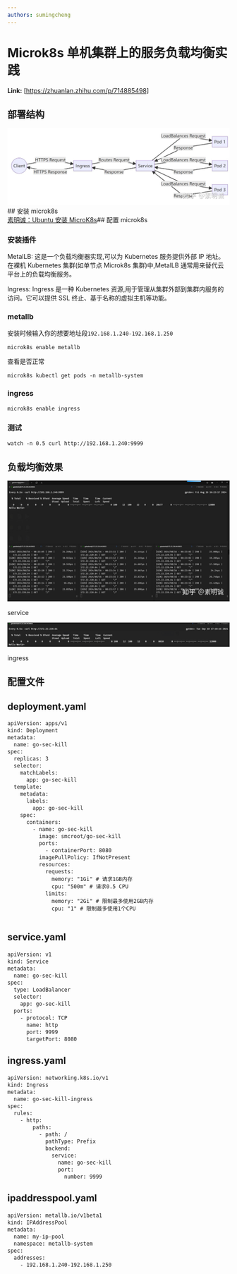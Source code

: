 ```yaml
---
authors: sumingcheng
---
```

# Microk8s 单机集群上的服务负载均衡实践



 **Link:** [https://zhuanlan.zhihu.com/p/714885498]

## 部署结构  
![72b99c9f5f751e012cf7d0ab52ffc848](../image/72b99c9f5f751e012cf7d0ab52ffc848.jpg)## 安装 microk8s  
[素明诚：Ubuntu 安装 MicroK8s](https://zhuanlan.zhihu.com/p/714822990)## 配置 microk8s  
### 安装插件  

MetalLB: 这是一个负载均衡器实现,可以为 Kubernetes 服务提供外部 IP 地址。在裸机 Kubernetes 集群(如单节点 Microk8s 集群)中,MetalLB 通常用来替代云平台上的负载均衡服务。

Ingress: Ingress 是一种 Kubernetes 资源,用于管理从集群外部到集群内服务的访问。它可以提供 SSL 终止、基于名称的虚拟主机等功能。

### metallb  

安装时候输入你的想要地址段`192.168.1.240-192.168.1.250`

```
microk8s enable metallb
```

查看是否正常

```
microk8s kubectl get pods -n metallb-system
```
### ingress  
```
microk8s enable ingress
```
### 测试  
```
watch -n 0.5 curl http://192.168.1.240:9999
```
## 负载均衡效果  
![43cf27748d6ed22b09fa13243e449a3e](../image/43cf27748d6ed22b09fa13243e449a3e.jpg)

service

  
  
![ee62e0086785c3531c31f0d1fd6b1c78](../image/ee62e0086785c3531c31f0d1fd6b1c78.jpg)

ingress

  
  
## 配置文件  
## deployment.yaml  
```
apiVersion: apps/v1
kind: Deployment
metadata:
  name: go-sec-kill
spec:
  replicas: 3
  selector:
    matchLabels:
      app: go-sec-kill
  template:
    metadata:
      labels:
        app: go-sec-kill
    spec:
      containers:
        - name: go-sec-kill
          image: smcroot/go-sec-kill
          ports:
            - containerPort: 8080
          imagePullPolicy: IfNotPresent
          resources:
            requests:
              memory: "1Gi" # 请求1GB内存
              cpu: "500m" # 请求0.5 CPU
            limits:
              memory: "2Gi" # 限制最多使用2GB内存
              cpu: "1" # 限制最多使用1个CPU
​
```
## service.yaml  
```
apiVersion: v1
kind: Service
metadata:
  name: go-sec-kill
spec:
  type: LoadBalancer
  selector:
    app: go-sec-kill
  ports:
    - protocol: TCP
      name: http
      port: 9999
      targetPort: 8080
```
## ingress.yaml  
```
apiVersion: networking.k8s.io/v1
kind: Ingress
metadata:
  name: go-sec-kill-ingress
spec:
  rules:
    - http:
        paths:
          - path: /
            pathType: Prefix
            backend:
              service:
                name: go-sec-kill
                port:
                  number: 9999
```
## ipaddresspool.yaml  
```
apiVersion: metallb.io/v1beta1
kind: IPAddressPool
metadata:
  name: my-ip-pool
  namespace: metallb-system
spec:
  addresses:
    - 192.168.1.240-192.168.1.250
```
